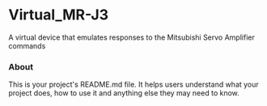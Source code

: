 Virtual_MR-J3
=============

A virtual device that emulates responses to the Mitsubishi Servo Amplifier commands

### About

This is your project's README.md file. It helps users understand what your
project does, how to use it and anything else they may need to know.